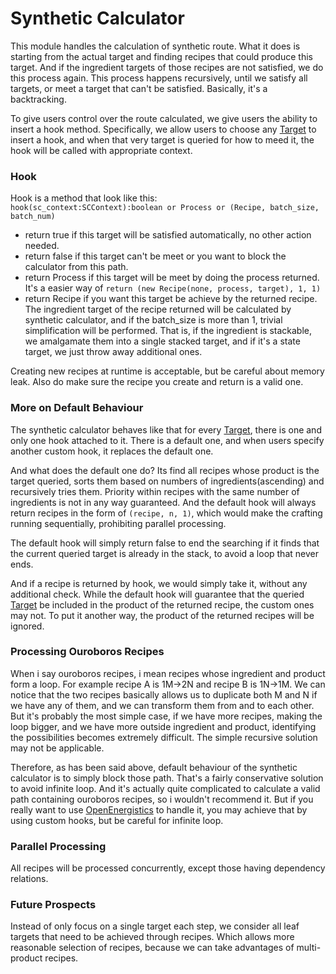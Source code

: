 # Synthetic Calculator

This module handles the calculation of synthetic route.
What it does is starting from the actual target and
finding recipes that could produce this target. And 
if the ingredient targets of those recipes are not satisfied,
we do this process again. This process happens recursively,
until we satisfy all targets, or meet a target that can't be
satisfied. Basically, it's a backtracking.

To give users control over the route calculated, we give users
the ability to insert a hook method. Specifically, we allow users
to choose any [Target] to insert a hook,
and when that very target is queried for how to meed it, the hook will
be called with appropriate context.

### Hook
Hook is a method that look like this:  
`hook(sc_context:SCContext):boolean or Process or (Recipe, batch_size, batch_num)`

+ return true if this target will be satisfied automatically, no other action needed.
+ return false if this target can't be meet or you want to block the calculator from this path.  
+ return Process if this target will be meet by doing the process returned. It's a easier way of 
`return (new Recipe(none, process, target), 1, 1)`  
+ return Recipe if you want this target be achieve by the returned recipe. The ingredient target of the recipe returned will be 
calculated by synthetic calculator, and if the batch_size is more than 1, trivial simplification will be
performed. That is, if the ingredient is stackable, we amalgamate them into a single stacked target, and if
it's a state target, we just throw away additional ones.

Creating new recipes at runtime is acceptable, but be careful about memory leak.
Also do make sure the recipe you create and return is a valid one.

### More on Default Behaviour
The synthetic calculator behaves like that for every [Target], there is one and only one
hook attached to it. There is a default one, and when users specify another custom
hook, it replaces the default one. 

And what does the default one do? Its find all recipes whose product is the target
queried, sorts them based on numbers of ingredients(ascending) and recursively tries
them.  Priority within recipes with the same number of ingredients is not in any way 
guaranteed. And the default hook will always return recipes in the form of 
`(recipe, n, 1)`, which would make the crafting running sequentially, prohibiting
parallel processing.

The default hook will simply return false to end the searching if it finds
that the current queried target is already in the stack, to avoid a loop that never
ends. 

And if a recipe is returned by hook, we would simply take it, without any 
additional check. While the default hook will guarantee that the queried [Target] be
included in the product of the returned recipe, the custom ones may not. To put it
another way, the product of the returned recipes will be ignored.

### Processing Ouroboros Recipes
When i say ouroboros recipes, i mean recipes whose ingredient and product form a loop.
For example recipe A is 1M->2N and recipe B is 1N->1M. We can notice that the two recipes
basically allows us to duplicate both M and N if we have any of them, and we can transform
them from and to each other. But it's probably the most simple case, if we have more recipes,
making the loop bigger, and we have more outside ingredient and product, identifying the 
possibilities becomes extremely difficult. The simple recursive solution may not be applicable.

Therefore, as has been said above, default behaviour of the synthetic calculator is to simply block 
those path. That's a fairly conservative solution to avoid infinite loop. And it's actually
quite complicated to calculate a valid path containing ouroboros recipes, so i wouldn't 
recommend it. But if you really want to use [OpenEnergistics] to handle it, you may achieve
that by using custom hooks, but be careful for infinite loop.

### Parallel Processing
All recipes will be processed concurrently, except those having dependency relations.

### Future Prospects
Instead of only focus on a single target each step, we consider all leaf targets that need to be
achieved through recipes. Which allows more reasonable selection of recipes, because we can take
advantages of multi-product recipes.

[Target]: ../target/Target.md
[OpenEnergistics]: ../../OpenEnergistics.md
